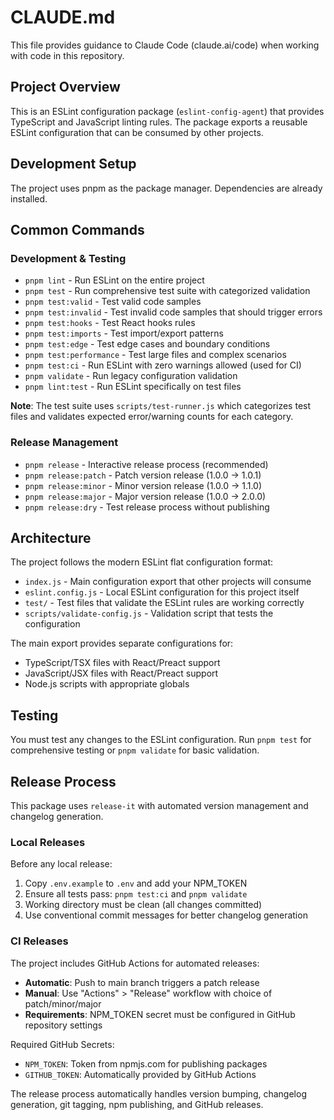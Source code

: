# CLAUDE.md

This file provides guidance to Claude Code (claude.ai/code) when working with code in this repository.

## Project Overview

This is an ESLint configuration package (`eslint-config-agent`) that provides TypeScript and JavaScript linting rules. The package exports a reusable ESLint configuration that can be consumed by other projects.

## Development Setup

The project uses pnpm as the package manager. Dependencies are already installed.

## Common Commands

### Development & Testing

- `pnpm lint` - Run ESLint on the entire project
- `pnpm test` - Run comprehensive test suite with categorized validation
- `pnpm test:valid` - Test valid code samples
- `pnpm test:invalid` - Test invalid code samples that should trigger errors
- `pnpm test:hooks` - Test React hooks rules
- `pnpm test:imports` - Test import/export patterns
- `pnpm test:edge` - Test edge cases and boundary conditions
- `pnpm test:performance` - Test large files and complex scenarios
- `pnpm test:ci` - Run ESLint with zero warnings allowed (used for CI)
- `pnpm validate` - Run legacy configuration validation
- `pnpm lint:test` - Run ESLint specifically on test files

**Note**: The test suite uses `scripts/test-runner.js` which categorizes test files and validates expected error/warning counts for each category.

### Release Management

- `pnpm release` - Interactive release process (recommended)
- `pnpm release:patch` - Patch version release (1.0.0 → 1.0.1)
- `pnpm release:minor` - Minor version release (1.0.0 → 1.1.0)
- `pnpm release:major` - Major version release (1.0.0 → 2.0.0)
- `pnpm release:dry` - Test release process without publishing

## Architecture

The project follows the modern ESLint flat configuration format:

- `index.js` - Main configuration export that other projects will consume
- `eslint.config.js` - Local ESLint configuration for this project itself
- `test/` - Test files that validate the ESLint rules are working correctly
- `scripts/validate-config.js` - Validation script that tests the configuration

The main export provides separate configurations for:

- TypeScript/TSX files with React/Preact support
- JavaScript/JSX files with React/Preact support
- Node.js scripts with appropriate globals

## Testing

You must test any changes to the ESLint configuration. Run `pnpm test` for comprehensive testing or `pnpm validate` for basic validation.

## Release Process

This package uses `release-it` with automated version management and changelog generation.

### Local Releases

Before any local release:

1. Copy `.env.example` to `.env` and add your NPM_TOKEN
2. Ensure all tests pass: `pnpm test:ci` and `pnpm validate`
3. Working directory must be clean (all changes committed)
4. Use conventional commit messages for better changelog generation

### CI Releases

The project includes GitHub Actions for automated releases:

- **Automatic**: Push to main branch triggers a patch release
- **Manual**: Use "Actions" > "Release" workflow with choice of patch/minor/major
- **Requirements**: NPM_TOKEN secret must be configured in GitHub repository settings

Required GitHub Secrets:

- `NPM_TOKEN`: Token from npmjs.com for publishing packages
- `GITHUB_TOKEN`: Automatically provided by GitHub Actions

The release process automatically handles version bumping, changelog generation, git tagging, npm publishing, and GitHub releases.
